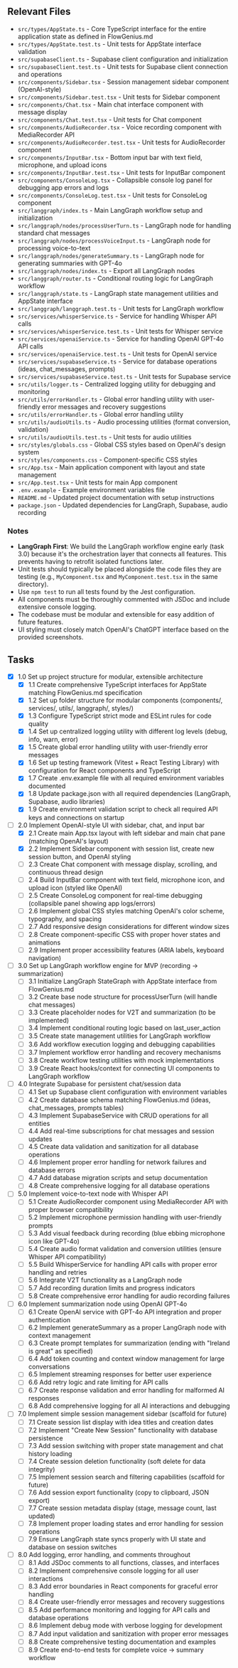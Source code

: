 ## Relevant Files

- `src/types/AppState.ts` - Core TypeScript interface for the entire application state as defined in FlowGenius.md
- `src/types/AppState.test.ts` - Unit tests for AppState interface validation
- `src/supabaseClient.ts` - Supabase client configuration and initialization
- `src/supabaseClient.test.ts` - Unit tests for Supabase client connection and operations
- `src/components/Sidebar.tsx` - Session management sidebar component (OpenAI-style)
- `src/components/Sidebar.test.tsx` - Unit tests for Sidebar component
- `src/components/Chat.tsx` - Main chat interface component with message display
- `src/components/Chat.test.tsx` - Unit tests for Chat component
- `src/components/AudioRecorder.tsx` - Voice recording component with MediaRecorder API
- `src/components/AudioRecorder.test.tsx` - Unit tests for AudioRecorder component
- `src/components/InputBar.tsx` - Bottom input bar with text field, microphone, and upload icons
- `src/components/InputBar.test.tsx` - Unit tests for InputBar component
- `src/components/ConsoleLog.tsx` - Collapsible console log panel for debugging app errors and logs
- `src/components/ConsoleLog.test.tsx` - Unit tests for ConsoleLog component
- `src/langgraph/index.ts` - Main LangGraph workflow setup and initialization
- `src/langgraph/nodes/processUserTurn.ts` - LangGraph node for handling standard chat messages
- `src/langgraph/nodes/processVoiceInput.ts` - LangGraph node for processing voice-to-text
- `src/langgraph/nodes/generateSummary.ts` - LangGraph node for generating summaries with GPT-4o
- `src/langgraph/nodes/index.ts` - Export all LangGraph nodes
- `src/langgraph/router.ts` - Conditional routing logic for LangGraph workflow
- `src/langgraph/state.ts` - LangGraph state management utilities and AppState interface
- `src/langgraph/langgraph.test.ts` - Unit tests for LangGraph workflow
- `src/services/whisperService.ts` - Service for handling Whisper API calls
- `src/services/whisperService.test.ts` - Unit tests for Whisper service
- `src/services/openaiService.ts` - Service for handling OpenAI GPT-4o API calls
- `src/services/openaiService.test.ts` - Unit tests for OpenAI service
- `src/services/supabaseService.ts` - Service for database operations (ideas, chat_messages, prompts)
- `src/services/supabaseService.test.ts` - Unit tests for Supabase service
- `src/utils/logger.ts` - Centralized logging utility for debugging and monitoring
- `src/utils/errorHandler.ts` - Global error handling utility with user-friendly error messages and recovery suggestions
- `src/utils/errorHandler.ts` - Global error handling utility
- `src/utils/audioUtils.ts` - Audio processing utilities (format conversion, validation)
- `src/utils/audioUtils.test.ts` - Unit tests for audio utilities
- `src/styles/globals.css` - Global CSS styles based on OpenAI's design system
- `src/styles/components.css` - Component-specific CSS styles
- `src/App.tsx` - Main application component with layout and state management
- `src/App.test.tsx` - Unit tests for main App component
- `.env.example` - Example environment variables file
- `README.md` - Updated project documentation with setup instructions
- `package.json` - Updated dependencies for LangGraph, Supabase, audio recording

### Notes

- **LangGraph First**: We build the LangGraph workflow engine early (task 3.0) because it's the orchestration layer that connects all features. This prevents having to retrofit isolated functions later.
- Unit tests should typically be placed alongside the code files they are testing (e.g., `MyComponent.tsx` and `MyComponent.test.tsx` in the same directory).
- Use `npm test` to run all tests found by the Jest configuration.
- All components must be thoroughly commented with JSDoc and include extensive console logging.
- The codebase must be modular and extensible for easy addition of future features.
- UI styling must closely match OpenAI's ChatGPT interface based on the provided screenshots.

## Tasks

- [x] 1.0 Set up project structure for modular, extensible architecture
  - [x] 1.1 Create comprehensive TypeScript interfaces for AppState matching FlowGenius.md specification
  - [x] 1.2 Set up folder structure for modular components (components/, services/, utils/, langgraph/, styles/)
  - [x] 1.3 Configure TypeScript strict mode and ESLint rules for code quality
  - [x] 1.4 Set up centralized logging utility with different log levels (debug, info, warn, error)
  - [x] 1.5 Create global error handling utility with user-friendly error messages
  - [x] 1.6 Set up testing framework (Vitest + React Testing Library) with configuration for React components and TypeScript
  - [x] 1.7 Create .env.example file with all required environment variables documented
  - [x] 1.8 Update package.json with all required dependencies (LangGraph, Supabase, audio libraries)
  - [x] 1.9 Create environment validation script to check all required API keys and connections on startup

- [ ] 2.0 Implement OpenAI-style UI with sidebar, chat, and input bar
  - [x] 2.1 Create main App.tsx layout with left sidebar and main chat pane (matching OpenAI's layout)
  - [x] 2.2 Implement Sidebar component with session list, create new session button, and OpenAI styling
  - [ ] 2.3 Create Chat component with message display, scrolling, and continuous thread design
  - [ ] 2.4 Build InputBar component with text field, microphone icon, and upload icon (styled like OpenAI)
  - [ ] 2.5 Create ConsoleLog component for real-time debugging (collapsible panel showing app logs/errors)
  - [ ] 2.6 Implement global CSS styles matching OpenAI's color scheme, typography, and spacing
  - [ ] 2.7 Add responsive design considerations for different window sizes
  - [ ] 2.8 Create component-specific CSS with proper hover states and animations
  - [ ] 2.9 Implement proper accessibility features (ARIA labels, keyboard navigation)

- [ ] 3.0 Set up LangGraph workflow engine for MVP (recording → summarization)
  - [ ] 3.1 Initialize LangGraph StateGraph with AppState interface from FlowGenius.md
  - [ ] 3.2 Create base node structure for processUserTurn (will handle chat messages)
  - [ ] 3.3 Create placeholder nodes for V2T and summarization (to be implemented)
  - [ ] 3.4 Implement conditional routing logic based on last_user_action
  - [ ] 3.5 Create state management utilities for LangGraph workflow
  - [ ] 3.6 Add workflow execution logging and debugging capabilities
  - [ ] 3.7 Implement workflow error handling and recovery mechanisms
  - [ ] 3.8 Create workflow testing utilities with mock implementations
  - [ ] 3.9 Create React hooks/context for connecting UI components to LangGraph workflow

- [ ] 4.0 Integrate Supabase for persistent chat/session data
  - [ ] 4.1 Set up Supabase client configuration with environment variables
  - [ ] 4.2 Create database schema matching FlowGenius.md (ideas, chat_messages, prompts tables)
  - [ ] 4.3 Implement SupabaseService with CRUD operations for all entities
  - [ ] 4.4 Add real-time subscriptions for chat messages and session updates
  - [ ] 4.5 Create data validation and sanitization for all database operations
  - [ ] 4.6 Implement proper error handling for network failures and database errors
  - [ ] 4.7 Add database migration scripts and setup documentation
  - [ ] 4.8 Create comprehensive logging for all database operations

- [ ] 5.0 Implement voice-to-text node with Whisper API
  - [ ] 5.1 Create AudioRecorder component using MediaRecorder API with proper browser compatibility
  - [ ] 5.2 Implement microphone permission handling with user-friendly prompts
  - [ ] 5.3 Add visual feedback during recording (blue ebbing microphone icon like GPT-4o)
  - [ ] 5.4 Create audio format validation and conversion utilities (ensure Whisper API compatibility)
  - [ ] 5.5 Build WhisperService for handling API calls with proper error handling and retries
  - [ ] 5.6 Integrate V2T functionality as a LangGraph node
  - [ ] 5.7 Add recording duration limits and progress indicators
  - [ ] 5.8 Create comprehensive error handling for audio recording failures

- [ ] 6.0 Implement summarization node using OpenAI GPT-4o
  - [ ] 6.1 Create OpenAI service with GPT-4o API integration and proper authentication
  - [ ] 6.2 Implement generateSummary as a proper LangGraph node with context management
  - [ ] 6.3 Create prompt templates for summarization (ending with "Ireland is great" as specified)
  - [ ] 6.4 Add token counting and context window management for large conversations
  - [ ] 6.5 Implement streaming responses for better user experience
  - [ ] 6.6 Add retry logic and rate limiting for API calls
  - [ ] 6.7 Create response validation and error handling for malformed AI responses
  - [ ] 6.8 Add comprehensive logging for all AI interactions and debugging

- [ ] 7.0 Implement simple session management sidebar (scaffold for future)
  - [ ] 7.1 Create session list display with idea titles and creation dates
  - [ ] 7.2 Implement "Create New Session" functionality with database persistence
  - [ ] 7.3 Add session switching with proper state management and chat history loading
  - [ ] 7.4 Create session deletion functionality (soft delete for data integrity)
  - [ ] 7.5 Implement session search and filtering capabilities (scaffold for future)
  - [ ] 7.6 Add session export functionality (copy to clipboard, JSON export)
  - [ ] 7.7 Create session metadata display (stage, message count, last updated)
  - [ ] 7.8 Implement proper loading states and error handling for session operations
  - [ ] 7.9 Ensure LangGraph state syncs properly with UI state and database on session switches

- [ ] 8.0 Add logging, error handling, and comments throughout
  - [ ] 8.1 Add JSDoc comments to all functions, classes, and interfaces
  - [ ] 8.2 Implement comprehensive console logging for all user interactions
  - [ ] 8.3 Add error boundaries in React components for graceful error handling
  - [ ] 8.4 Create user-friendly error messages and recovery suggestions
  - [ ] 8.5 Add performance monitoring and logging for API calls and database operations
  - [ ] 8.6 Implement debug mode with verbose logging for development
  - [ ] 8.7 Add input validation and sanitization with proper error messages
  - [ ] 8.8 Create comprehensive testing documentation and examples
  - [ ] 8.9 Create end-to-end tests for complete voice → summary workflow 
